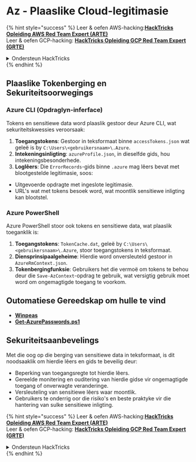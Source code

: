 # Az - Plaaslike Cloud-legitimasie

{% hint style="success" %}
Leer & oefen AWS-hacking:<img src="/.gitbook/assets/image.png" alt="" data-size="line">[**HackTricks Opleiding AWS Red Team Expert (ARTE)**](https://training.hacktricks.xyz/courses/arte)<img src="/.gitbook/assets/image.png" alt="" data-size="line">\
Leer & oefen GCP-hacking: <img src="/.gitbook/assets/image (2).png" alt="" data-size="line">[**HackTricks Opleiding GCP Red Team Expert (GRTE)**<img src="/.gitbook/assets/image (2).png" alt="" data-size="line">](https://training.hacktricks.xyz/courses/grte)

<details>

<summary>Ondersteun HackTricks</summary>

* Kontroleer die [**inskrywingsplanne**](https://github.com/sponsors/carlospolop)!
* **Sluit aan by die** 💬 [**Discord-groep**](https://discord.gg/hRep4RUj7f) of die [**telegram-groep**](https://t.me/peass) of **volg** ons op **Twitter** 🐦 [**@hacktricks\_live**](https://twitter.com/hacktricks\_live)**.**
* **Deel hacktruuks deur PR's in te dien by die** [**HackTricks**](https://github.com/carlospolop/hacktricks) en [**HackTricks Cloud**](https://github.com/carlospolop/hacktricks-cloud) github-opslag.

</details>
{% endhint %}

## Plaaslike Tokenberging en Sekuriteitsoorwegings

### Azure CLI (Opdraglyn-inferface)

Tokens en sensitiewe data word plaaslik gestoor deur Azure CLI, wat sekuriteitskwessies veroorsaak:

1. **Toegangstokens**: Gestoor in teksformaat binne `accessTokens.json` wat geleë is by `C:\Users\<gebruikersnaam>\.Azure`.
2. **Intekeningsinligting**: `azureProfile.json`, in dieselfde gids, hou intekeningsbesonderhede.
3. **Loglêers**: Die `ErrorRecords`-gids binne `.azure` mag lêers bevat met blootgestelde legitimasie, soos:
- Uitgevoerde opdragte met ingeslote legitimasie.
- URL's wat met tokens besoek word, wat moontlik sensitiewe inligting kan blootstel.

### Azure PowerShell

Azure PowerShell stoor ook tokens en sensitiewe data, wat plaaslik toeganklik is:

1. **Toegangstokens**: `TokenCache.dat`, geleë by `C:\Users\<gebruikersnaam>\.Azure`, stoor toegangstokens in teksformaat.
2. **Diensprinsipaalgeheime**: Hierdie word onversleuteld gestoor in `AzureRmContext.json`.
3. **Tokenbergingfunksie**: Gebruikers het die vermoë om tokens te behou deur die `Save-AzContext`-opdrag te gebruik, wat versigtig gebruik moet word om ongemagtigde toegang te voorkom.

## Outomatiese Gereedskap om hulle te vind

* [**Winpeas**](https://github.com/carlospolop/PEASS-ng/tree/master/winPEAS/winPEASexe)
* [**Get-AzurePasswords.ps1**](https://github.com/NetSPI/MicroBurst/blob/master/AzureRM/Get-AzurePasswords.ps1)

## Sekuriteitsaanbevelings

Met die oog op die berging van sensitiewe data in teksformaat, is dit noodsaaklik om hierdie lêers en gids te beveilig deur:
- Beperking van toegangsregte tot hierdie lêers.
- Gereelde monitering en ouditering van hierdie gidse vir ongemagtigde toegang of onverwagte veranderinge.
- Versleuteling van sensitiewe lêers waar moontlik.
- Gebruikers te onderrig oor die risiko's en beste praktyke vir die hantering van sulke sensitiewe inligting.

{% hint style="success" %}
Leer & oefen AWS-hacking:<img src="/.gitbook/assets/image.png" alt="" data-size="line">[**HackTricks Opleiding AWS Red Team Expert (ARTE)**](https://training.hacktricks.xyz/courses/arte)<img src="/.gitbook/assets/image.png" alt="" data-size="line">\
Leer & oefen GCP-hacking: <img src="/.gitbook/assets/image (2).png" alt="" data-size="line">[**HackTricks Opleiding GCP Red Team Expert (GRTE)**<img src="/.gitbook/assets/image (2).png" alt="" data-size="line">](https://training.hacktricks.xyz/courses/grte)

<details>

<summary>Ondersteun HackTricks</summary>

* Kontroleer die [**inskrywingsplanne**](https://github.com/sponsors/carlospolop)!
* **Sluit aan by die** 💬 [**Discord-groep**](https://discord.gg/hRep4RUj7f) of die [**telegram-groep**](https://t.me/peass) of **volg** ons op **Twitter** 🐦 [**@hacktricks\_live**](https://twitter.com/hacktricks\_live)**.**
* **Deel hacktruuks deur PR's in te dien by die** [**HackTricks**](https://github.com/carlospolop/hacktricks) en [**HackTricks Cloud**](https://github.com/carlospolop/hacktricks-cloud) github-opslag.

</details>
{% endhint %}
